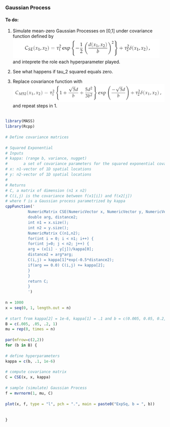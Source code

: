### Gaussian Process
#### To do:

  1. Simulate mean-zero Gaussian Processes on [0,1] under covariance function defined by  
  ![](Gaussian-Process_files/figure-markdown_github/cse.PNG)  
  and inteprete the role each hyperparameter played.  
  
  2. See what happens if tau_2 squared equals zero.  
  
  3. Replace covariance function with  
  ![](Gaussian-Process_files/figure-markdown_github/cm52.PNG)  
  and repeat steps in 1.
  
  ```r
  
  library(MASS)
library(Rcpp)

# Define covariance matrices

# Squared Exponential
# Inputs
# kappa: (range b, variance, nugget)
#		a set of covariance parameters for the squared exponential covariance function
# x: n1-vector of 1D spatial locations
# y: n2-vector of 1D spatial locations
#
# Returns
# C, a matrix of dimension (n1 x n2)
# C(i,j) is the covariance between f(x1[i]) and f(x2[j])
# where f is a Gaussian process parametrized by kappa
cppFunction('
            NumericMatrix CSE(NumericVector x, NumericVector y, NumericVector kappa) {
            double arg, distance2;
            int n1 = x.size();
            int n2 = y.size();
            NumericMatrix C(n1,n2);
            for(int i = 0; i < n1; i++) {
            for(int j=0; j < n2; j++) {
            arg = (x[i] - y[j])/kappa[0];
            distance2 = arg*arg;
            C(i,j) = kappa[1]*exp(-0.5*distance2);
            if(arg == 0.0) C(i,j) += kappa[2];
            }
            }
            return C;
            }
            ')

n = 1000
x = seq(0, 1, length.out = n)

# start from kappa[2] = 1e-6, kappa[1] = .1 and b = c(0.005, 0.05, 0.2, 1)
B = c(.005, .05, .2, 1)
mu = rep(0, times = n)

par(mfrow=c(2,2))
for (b in B) {
  
  # define hyperparameters
  kappa = c(b, .1, 1e-6)
  
  # compute covariance matrix
  C = CSE(x, x, kappa)
  
  # sample (simulate) Gaussian Process
  f = mvrnorm(1, mu, C)
  
  plot(x, f, type = "l", pch = ".", main = paste0("ExpSq, b = ", b))
  
  
}
  
  ```
  
